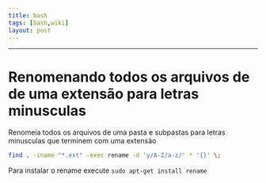 ```yaml
---
title: bash
tags: [bash,wiki]
layout: post
---
```


---
# Renomenando todos os arquivos de de uma extensão para letras minusculas

Renomeia todos os arquivos de uma pasta e subpastas para letras minusculas que terminem com uma extensão

```bash
find . -iname "*.ext" -exec rename -d 'y/A-Z/a-z/' * '{}' \;
```

Para instalar o rename execute `sudo apt-get install rename`